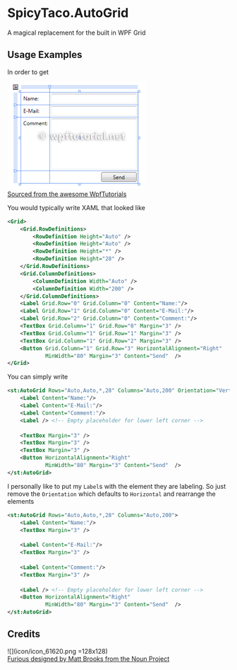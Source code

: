 SpicyTaco.AutoGrid
==================

A magical replacement for the built in WPF Grid

Usage Examples
--------------

In order to get

![Form Image](v2_gridlayout.png)<br/>
[Sourced from the awesome WpfTutorials](http://wpftutorial.net/GridLayout.html)

You would typically write XAML that looked like

``` XML
<Grid>
    <Grid.RowDefinitions>
        <RowDefinition Height="Auto" />
        <RowDefinition Height="Auto" />
        <RowDefinition Height="*" />
        <RowDefinition Height="28" />
    </Grid.RowDefinitions>
    <Grid.ColumnDefinitions>
        <ColumnDefinition Width="Auto" />
        <ColumnDefinition Width="200" />
    </Grid.ColumnDefinitions>
    <Label Grid.Row="0" Grid.Column="0" Content="Name:"/>
    <Label Grid.Row="1" Grid.Column="0" Content="E-Mail:"/>
    <Label Grid.Row="2" Grid.Column="0" Content="Comment:"/>
    <TextBox Grid.Column="1" Grid.Row="0" Margin="3" />
    <TextBox Grid.Column="1" Grid.Row="1" Margin="3" />
    <TextBox Grid.Column="1" Grid.Row="2" Margin="3" />
    <Button Grid.Column="1" Grid.Row="3" HorizontalAlignment="Right" 
            MinWidth="80" Margin="3" Content="Send"  />
</Grid>
```

You can simply write

``` XML
<st:AutoGrid Rows="Auto,Auto,*,28" Columns="Auto,200" Orientation="Vertical">
    <Label Content="Name:"/>
    <Label Content="E-Mail:"/>
    <Label Content="Comment:"/>
    <Label /> <!-- Empty placeholder for lower left corner -->
    
    <TextBox Margin="3" />
    <TextBox Margin="3" />
    <TextBox Margin="3" />
    <Button HorizontalAlignment="Right" 
            MinWidth="80" Margin="3" Content="Send"  />
</st:AutoGrid>
```

I personally like to put my `Label`s with the element they are labeling. So just remove the `Orientation` which defaults to `Horizontal` and rearrange the elements

``` XML
<st:AutoGrid Rows="Auto,Auto,*,28" Columns="Auto,200">
    <Label Content="Name:"/>
    <TextBox Margin="3" />
    
    <Label Content="E-Mail:"/>
    <TextBox Margin="3" />
    
    <Label Content="Comment:"/>
    <TextBox Margin="3" />
    
    <Label /> <!-- Empty placeholder for lower left corner -->
    <Button HorizontalAlignment="Right" 
            MinWidth="80" Margin="3" Content="Send"  />
</st:AutoGrid>
```

Credits
-------

![](icon/icon_61620.png =128x128)<br/>
[Furious designed by Matt Brooks from the Noun Project](http://thenounproject.com/Mattebrooks/icon/61620/)
